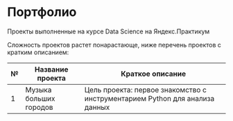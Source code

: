 # Портфолио
 
Проекты выполненные на курсе Data Science на Яндекс.Практикум

Сложность проектов растет понарастающе, ниже перечень проектов с кратким описанием:

№|Название проекта|Краткое описание
-|-|-
1|Музыка больших городов|Цель проекта: первое знакомство с инструментарием Python для анализа данных